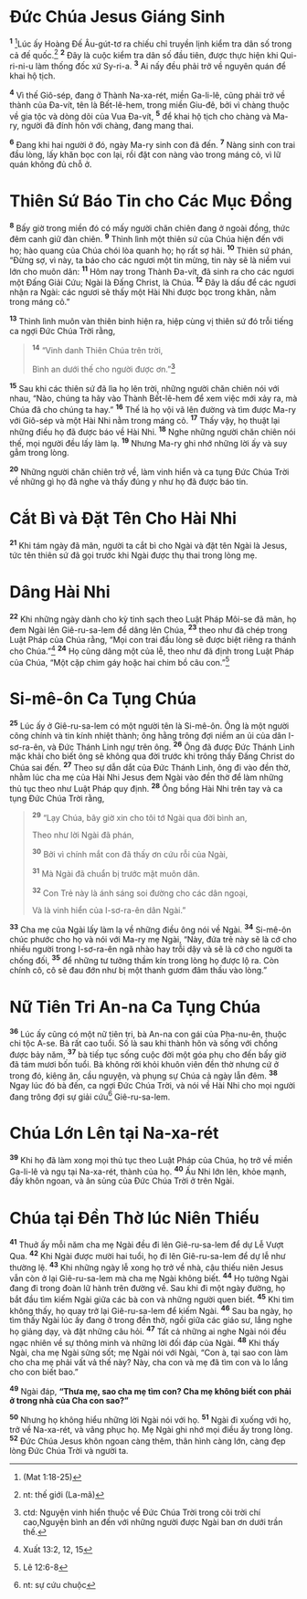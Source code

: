# Đức Chúa Jesus Giáng Sinh
<sup><b>1</b></sup> [^1@-f5588e76-a792-4dc3-a21c-f011a38cd015]Lúc ấy Hoàng Đế Âu-gút-tơ ra chiếu chỉ truyền lịnh kiểm tra dân số trong cả đế quốc.[^1-f5588e76-a792-4dc3-a21c-f011a38cd015] <sup><b>2</b></sup> Đây là cuộc kiểm tra dân số đầu tiên, được thực hiện khi Qui-ri-ni-u làm thống đốc xứ Sy-ri-a. <sup><b>3</b></sup> Ai nấy đều phải trở về nguyên quán để khai hộ tịch.

<sup><b>4</b></sup> Vì thế Giô-sép, đang ở Thành Na-xa-rét, miền Ga-li-lê, cũng phải trở về thành của Đa-vít, tên là Bết-lê-hem, trong miền Giu-đê, bởi vì chàng thuộc về gia tộc và dòng dõi của Vua Đa-vít, <sup><b>5</b></sup> để khai hộ tịch cho chàng và Ma-ry, người đã đính hôn với chàng, đang mang thai.

<sup><b>6</b></sup> Đang khi hai người ở đó, ngày Ma-ry sinh con đã đến. <sup><b>7</b></sup> Nàng sinh con trai đầu lòng, lấy khăn bọc con lại, rồi đặt con nàng vào trong máng cỏ, vì lữ quán không đủ chỗ ở.

# Thiên Sứ Báo Tin cho Các Mục Đồng
<sup><b>8</b></sup> Bấy giờ trong miền đó có mấy người chăn chiên đang ở ngoài đồng, thức đêm canh giữ đàn chiên. <sup><b>9</b></sup> Thình lình một thiên sứ của Chúa hiện đến với họ; hào quang của Chúa chói lòa quanh họ; họ rất sợ hãi. <sup><b>10</b></sup> Thiên sứ phán, “Đừng sợ, vì này, ta báo cho các ngươi một tin mừng, tin này sẽ là niềm vui lớn cho muôn dân: <sup><b>11</b></sup> Hôm nay trong Thành Đa-vít, đã sinh ra cho các ngươi một Đấng Giải Cứu; Ngài là Đấng Christ, là Chúa. <sup><b>12</b></sup> Đây là dấu để các ngươi nhận ra Ngài: các ngươi sẽ thấy một Hài Nhi được bọc trong khăn, nằm trong máng cỏ.”

<sup><b>13</b></sup> Thình lình muôn vàn thiên binh hiện ra, hiệp cùng vị thiên sứ đó trỗi tiếng ca ngợi Đức Chúa Trời rằng,

> <sup><b>14</b></sup> “Vinh danh Thiên Chúa trên trời,
>
> Bình an dưới thế cho người được ơn.”[^2-f5588e76-a792-4dc3-a21c-f011a38cd015]

<sup><b>15</b></sup> Sau khi các thiên sứ đã lìa họ lên trời, những người chăn chiên nói với nhau, “Nào, chúng ta hãy vào Thành Bết-lê-hem để xem việc mới xảy ra, mà Chúa đã cho chúng ta hay.” <sup><b>16</b></sup> Thế là họ vội vã lên đường và tìm được Ma-ry với Giô-sép và một Hài Nhi nằm trong máng cỏ. <sup><b>17</b></sup> Thấy vậy, họ thuật lại những điều họ đã được báo về Hài Nhi. <sup><b>18</b></sup> Nghe những người chăn chiên nói thế, mọi người đều lấy làm lạ. <sup><b>19</b></sup> Nhưng Ma-ry ghi nhớ những lời ấy và suy gẫm trong lòng.

<sup><b>20</b></sup> Những người chăn chiên trở về, làm vinh hiển và ca tụng Đức Chúa Trời về những gì họ đã nghe và thấy đúng y như họ đã được báo tin.

# Cắt Bì và Đặt Tên Cho Hài Nhi
<sup><b>21</b></sup> Khi tám ngày đã mãn, người ta cắt bì cho Ngài và đặt tên Ngài là Jesus, tức tên thiên sứ đã gọi trước khi Ngài được thụ thai trong lòng mẹ.

# Dâng Hài Nhi
<sup><b>22</b></sup> Khi những ngày dành cho kỳ tinh sạch theo Luật Pháp Môi-se đã mãn, họ đem Ngài lên Giê-ru-sa-lem để dâng lên Chúa, <sup><b>23</b></sup> theo như đã chép trong Luật Pháp của Chúa rằng, “Mọi con trai đầu lòng sẽ được biệt riêng ra thánh cho Chúa.”[^3-f5588e76-a792-4dc3-a21c-f011a38cd015] <sup><b>24</b></sup> Họ cũng dâng một của lễ, theo như đã định trong Luật Pháp của Chúa, “Một cặp chim gáy hoặc hai chim bồ câu con.”[^4-f5588e76-a792-4dc3-a21c-f011a38cd015]

# Si-mê-ôn Ca Tụng Chúa
<sup><b>25</b></sup> Lúc ấy ở Giê-ru-sa-lem có một người tên là Si-mê-ôn. Ông là một người công chính và tin kính nhiệt thành; ông hằng trông đợi niềm an ủi của dân I-sơ-ra-ên, và Đức Thánh Linh ngự trên ông. <sup><b>26</b></sup> Ông đã được Đức Thánh Linh mặc khải cho biết ông sẽ không qua đời trước khi trông thấy Đấng Christ do Chúa sai đến. <sup><b>27</b></sup> Theo sự dẫn dắt của Đức Thánh Linh, ông đi vào đền thờ, nhằm lúc cha mẹ của Hài Nhi Jesus đem Ngài vào đền thờ để làm những thủ tục theo như Luật Pháp quy định. <sup><b>28</b></sup> Ông bồng Hài Nhi trên tay và ca tụng Đức Chúa Trời rằng,

> <sup><b>29</b></sup> “Lạy Chúa, bây giờ xin cho tôi tớ Ngài qua đời bình an,
>
> Theo như lời Ngài đã phán,
>
> <sup><b>30</b></sup> Bởi vì chính mắt con đã thấy ơn cứu rỗi của Ngài,
>
> <sup><b>31</b></sup> Mà Ngài đã chuẩn bị trước mặt muôn dân.
>
> <sup><b>32</b></sup> Con Trẻ này là ánh sáng soi đường cho các dân ngoại,
>
> Và là vinh hiển của I-sơ-ra-ên dân Ngài.”

<sup><b>33</b></sup> Cha mẹ của Ngài lấy làm lạ về những điều ông nói về Ngài. <sup><b>34</b></sup> Si-mê-ôn chúc phước cho họ và nói với Ma-ry mẹ Ngài, “Này, đứa trẻ này sẽ là cớ cho nhiều người trong I-sơ-ra-ên ngã nhào hay trỗi dậy và sẽ là cớ cho người ta chống đối, <sup><b>35</b></sup> để những tư tưởng thầm kín trong lòng họ được lộ ra. Còn chính cô, cô sẽ đau đớn như bị một thanh gươm đâm thấu vào lòng.”

# Nữ Tiên Tri An-na Ca Tụng Chúa
<sup><b>36</b></sup> Lúc ấy cũng có một nữ tiên tri, bà An-na con gái của Pha-nu-ên, thuộc chi tộc A-se. Bà rất cao tuổi. Số là sau khi thành hôn và sống với chồng được bảy năm, <sup><b>37</b></sup> bà tiếp tục sống cuộc đời một góa phụ cho đến bấy giờ đã tám mươi bốn tuổi. Bà không rời khỏi khuôn viên đền thờ nhưng cứ ở trong đó, kiêng ăn, cầu nguyện, và phụng sự Chúa cả ngày lẫn đêm. <sup><b>38</b></sup> Ngay lúc đó bà đến, ca ngợi Đức Chúa Trời, và nói về Hài Nhi cho mọi người đang trông đợi sự giải cứu[^5-f5588e76-a792-4dc3-a21c-f011a38cd015] Giê-ru-sa-lem.

# Chúa Lớn Lên tại Na-xa-rét
<sup><b>39</b></sup> Khi họ đã làm xong mọi thủ tục theo Luật Pháp của Chúa, họ trở về miền Ga-li-lê và ngụ tại Na-xa-rét, thành của họ. <sup><b>40</b></sup> Ấu Nhi lớn lên, khỏe mạnh, đầy khôn ngoan, và ân sủng của Đức Chúa Trời ở trên Ngài.

# Chúa tại Đền Thờ lúc Niên Thiếu
<sup><b>41</b></sup> Thuở ấy mỗi năm cha mẹ Ngài đều đi lên Giê-ru-sa-lem để dự Lễ Vượt Qua. <sup><b>42</b></sup> Khi Ngài được mười hai tuổi, họ đi lên Giê-ru-sa-lem để dự lễ như thường lệ. <sup><b>43</b></sup> Khi những ngày lễ xong họ trở về nhà, cậu thiếu niên Jesus vẫn còn ở lại Giê-ru-sa-lem mà cha mẹ Ngài không biết. <sup><b>44</b></sup> Họ tưởng Ngài đang đi trong đoàn lữ hành trên đường về. Sau khi đi một ngày đường, họ bắt đầu tìm kiếm Ngài giữa các bà con và những người quen biết. <sup><b>45</b></sup> Khi tìm không thấy, họ quay trở lại Giê-ru-sa-lem để kiếm Ngài. <sup><b>46</b></sup> Sau ba ngày, họ tìm thấy Ngài lúc ấy đang ở trong đền thờ, ngồi giữa các giáo sư, lắng nghe họ giảng dạy, và đặt những câu hỏi. <sup><b>47</b></sup> Tất cả những ai nghe Ngài nói đều ngạc nhiên về sự thông minh và những lời đối đáp của Ngài. <sup><b>48</b></sup> Khi thấy Ngài, cha mẹ Ngài sửng sốt; mẹ Ngài nói với Ngài, “Con à, tại sao con làm cho cha mẹ phải vất vả thế này? Này, cha con và mẹ đã tìm con và lo lắng cho con biết bao.”

<sup><b>49</b></sup> Ngài đáp, **“Thưa mẹ, sao cha mẹ tìm con? Cha mẹ không biết con phải ở trong nhà của Cha con sao?”**

<sup><b>50</b></sup> Nhưng họ không hiểu những lời Ngài nói với họ. <sup><b>51</b></sup> Ngài đi xuống với họ, trở về Na-xa-rét, và vâng phục họ. Mẹ Ngài ghi nhớ mọi điều ấy trong lòng. <sup><b>52</b></sup> Đức Chúa Jesus khôn ngoan càng thêm, thân hình càng lớn, càng đẹp lòng Đức Chúa Trời và người ta.

[^1-f5588e76-a792-4dc3-a21c-f011a38cd015]: nt: thế giới (La-mã)
[^2-f5588e76-a792-4dc3-a21c-f011a38cd015]: ctd: Nguyện vinh hiển thuộc về Đức Chúa Trời trong cõi trời chí cao,Nguyện bình an đến với những người được Ngài ban ơn dưới trần thế.
[^3-f5588e76-a792-4dc3-a21c-f011a38cd015]: Xuất 13:2, 12, 15
[^4-f5588e76-a792-4dc3-a21c-f011a38cd015]: Lê 12:6-8
[^5-f5588e76-a792-4dc3-a21c-f011a38cd015]: nt: sự cứu chuộc
[^1@-f5588e76-a792-4dc3-a21c-f011a38cd015]: (Mat 1:18-25)